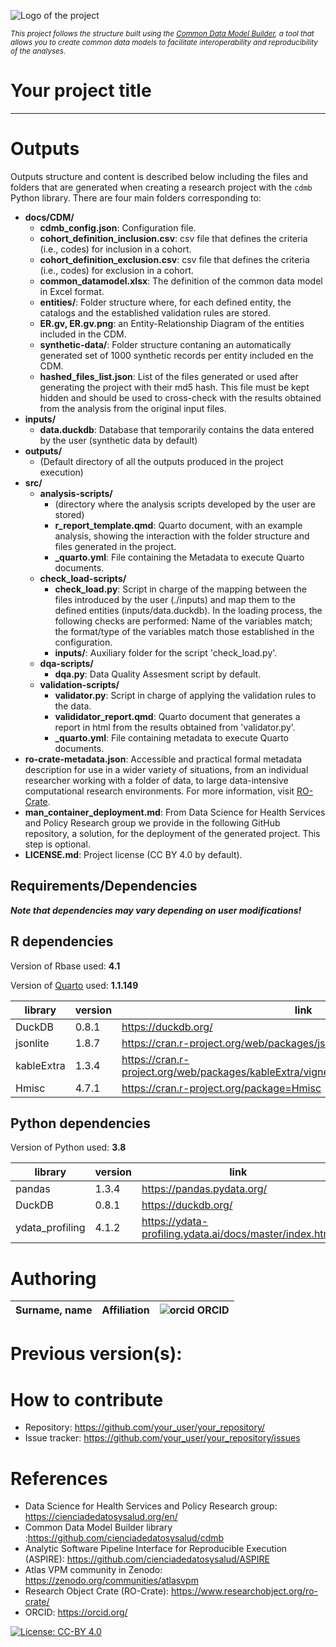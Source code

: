 ![Logo of the project](https://cienciadedatosysalud.org/wp-content/uploads/logo-Data-Science-VPM.png)

<small><i>This project follows the structure built using the [Common Data Model Builder](https://github.com/cienciadedatosysalud/cdmb), a tool that allows you to create common data models to facilitate interoperability and reproducibility of the analyses.</i></small>


# Your project title

---

# Outputs
Outputs structure and content is described below including the files and folders that are generated when creating a research project with the `cdmb` Python library. There are four main folders corresponding to:

- __docs/CDM/__
  - **cdmb_config.json**: Configuration file.
  - **cohort_definition_inclusion.csv**: csv file that defines the criteria (i.e., codes) for inclusion in a cohort.
  - **cohort_definition_exclusion.csv**: csv file that defines the criteria (i.e., codes) for exclusion in a cohort.
  - **common_datamodel.xlsx**: The definition of the common data model in Excel format.
  - **entities/**: Folder structure where, for each defined entity, the catalogs and the established validation rules are stored.
  - **ER.gv, ER.gv.png**: an Entity-Relationship Diagram of the entities included in the CDM.
  - **synthetic-data/**: Folder structure contaning an automatically generated set of 1000 synthetic records per entity included en the CDM.
  - **hashed_files_list.json**: List of the files generated or used after generating the project with their md5 hash. This file must be kept hidden 
and should be used to cross-check with the results obtained from the analysis from the original input files.
- __inputs/__
  - **data.duckdb**: Database that temporarily contains the data entered by the user (synthetic data by default)
- __outputs/__
  - (Default directory of all the outputs produced in the project execution)
- __src/__
  - __analysis-scripts/__
    - (directory where the analysis scripts developed by the user are stored)
    - **r_report_template.qmd**: Quarto document, with an example analysis, showing the interaction with the folder structure and files generated in the project.
    - **_quarto.yml**: File containing the Metadata to execute Quarto documents.
  - __check_load-scripts/__
    - **check_load.py**: Script in charge of the mapping between the files introduced by the user (./inputs) and map them to the defined entities (inputs/data.duckdb). 
    In the loading process, the following checks are performed: Name of the variables match; the format/type of the variables match those established in the configuration.
    - __inputs/__: Auxiliary folder for the script 'check_load.py'.
  - __dqa-scripts/__
    - **dqa.py**: Data Quality Assesment script by default.
  - **validation-scripts/**
    - **validator.py**: Script in charge of applying the validation rules to the data.
    - **valididator_report.qmd**: Quarto document that generates a report in html from the results obtained from 'validator.py'. 
    - **_quarto.yml**: File containing metadata to execute Quarto documents.
- **ro-crate-metadata.json**: Accessible and practical formal metadata description for use in a wider variety of situations, 
from an individual researcher working with a folder of data, to large data-intensive computational research environments. For more information, visit [RO-Crate](https://www.researchobject.org/ro-crate/).
- **man_container_deployment.md**: From Data Science for Health Services and Policy Research group we provide in the following
  GitHub repository, a solution, for the deployment of the generated project. This step is optional.
- **LICENSE.md**: Project license (CC BY 4.0 by default).


## Requirements/Dependencies 
__*Note that dependencies may vary depending on user modifications!*__

## R dependencies
Version of Rbase used: **4.1**

Version of [Quarto](https://quarto.org/) used: **1.1.149**

| library    | version | link                                                                                    |
|------------|---------|-----------------------------------------------------------------------------------------|
| DuckDB     | 0.8.1   | https://duckdb.org/                                                                     |
| jsonlite   | 1.8.7   | https://cran.r-project.org/web/packages/jsonlite/index.html                             |
| kableExtra | 1.3.4   | https://cran.r-project.org/web/packages/kableExtra/vignettes/awesome_table_in_html.html |
| Hmisc      | 4.7.1   | https://cran.r-project.org/package=Hmisc                                                |

## Python dependencies
Version of Python used: **3.8**

| library         | version | link                                                    |
|-----------------|---------|---------------------------------------------------------|
| pandas          | 1.3.4   | https://pandas.pydata.org/                              |
| DuckDB          | 0.8.1   | https://duckdb.org/                                     |
| ydata_profiling | 4.1.2   | https://ydata-profiling.ydata.ai/docs/master/index.html |


# Authoring

| Surname, name | Affiliation | ![orcid](https://orcid.org/sites/default/files/images/orcid_16x16.png) ORCID |
|---------------|-------------|------------------------------------------------------------------------------|

# Previous version(s):

# How to contribute
- Repository: https://github.com/your_user/your_repository/
- Issue tracker: https://github.com/your_user/your_repository/issues

# References
- Data Science for Health Services and Policy Research group: https://cienciadedatosysalud.org/en/
- Common Data Model Builder library :https://github.com/cienciadedatosysalud/cdmb
- Analytic Software Pipeline Interface for Reproducible Execution (ASPIRE): https://github.com/cienciadedatosysalud/ASPIRE
- Atlas VPM community in Zenodo: https://zenodo.org/communities/atlasvpm
- Research Object Crate (RO-Crate): https://www.researchobject.org/ro-crate/
- ORCID: https://orcid.org/

<a href="https://creativecommons.org/licenses/by/4.0/" target="_blank" ><img src="https://img.shields.io/badge/license-CC--BY%204.0-lightgrey" alt="License: CC-BY 4.0"></a>

